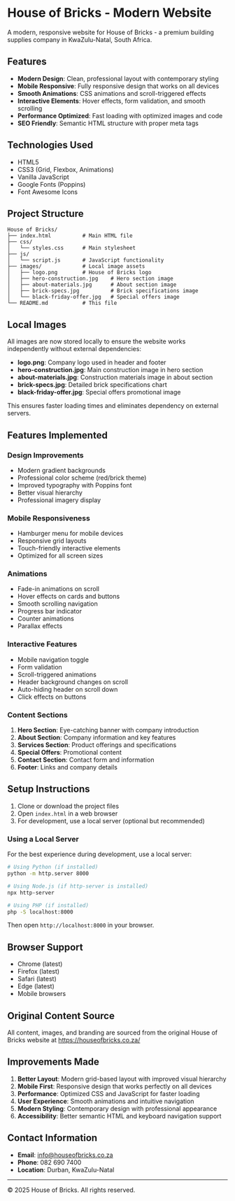 # House of Bricks - Modern Website

A modern, responsive website for House of Bricks - a premium building supplies company in KwaZulu-Natal, South Africa.

## Features

- **Modern Design**: Clean, professional layout with contemporary styling
- **Mobile Responsive**: Fully responsive design that works on all devices
- **Smooth Animations**: CSS animations and scroll-triggered effects
- **Interactive Elements**: Hover effects, form validation, and smooth scrolling
- **Performance Optimized**: Fast loading with optimized images and code
- **SEO Friendly**: Semantic HTML structure with proper meta tags

## Technologies Used

- HTML5
- CSS3 (Grid, Flexbox, Animations)
- Vanilla JavaScript
- Google Fonts (Poppins)
- Font Awesome Icons

## Project Structure

```
House of Bricks/
├── index.html          # Main HTML file
├── css/
│   └── styles.css      # Main stylesheet
├── js/
│   └── script.js       # JavaScript functionality
├── images/             # Local image assets
│   ├── logo.png        # House of Bricks logo
│   ├── hero-construction.jpg    # Hero section image
│   ├── about-materials.jpg      # About section image
│   ├── brick-specs.jpg          # Brick specifications image
│   └── black-friday-offer.jpg   # Special offers image
└── README.md           # This file
```

## Local Images

All images are now stored locally to ensure the website works independently without external dependencies:

- **logo.png**: Company logo used in header and footer
- **hero-construction.jpg**: Main construction image in hero section
- **about-materials.jpg**: Construction materials image in about section
- **brick-specs.jpg**: Detailed brick specifications chart
- **black-friday-offer.jpg**: Special offers promotional image

This ensures faster loading times and eliminates dependency on external servers.

## Features Implemented

### Design Improvements
- Modern gradient backgrounds
- Professional color scheme (red/brick theme)
- Improved typography with Poppins font
- Better visual hierarchy
- Professional imagery display

### Mobile Responsiveness
- Hamburger menu for mobile devices
- Responsive grid layouts
- Touch-friendly interactive elements
- Optimized for all screen sizes

### Animations
- Fade-in animations on scroll
- Hover effects on cards and buttons
- Smooth scrolling navigation
- Progress bar indicator
- Counter animations
- Parallax effects

### Interactive Features
- Mobile navigation toggle
- Form validation
- Scroll-triggered animations
- Header background changes on scroll
- Auto-hiding header on scroll down
- Click effects on buttons

### Content Sections
1. **Hero Section**: Eye-catching banner with company introduction
2. **About Section**: Company information and key features
3. **Services Section**: Product offerings and specifications
4. **Special Offers**: Promotional content
5. **Contact Section**: Contact form and information
6. **Footer**: Links and company details

## Setup Instructions

1. Clone or download the project files
2. Open `index.html` in a web browser
3. For development, use a local server (optional but recommended)

### Using a Local Server

For the best experience during development, use a local server:

```bash
# Using Python (if installed)
python -m http.server 8000

# Using Node.js (if http-server is installed)
npx http-server

# Using PHP (if installed)
php -S localhost:8000
```

Then open `http://localhost:8000` in your browser.

## Browser Support

- Chrome (latest)
- Firefox (latest)
- Safari (latest)
- Edge (latest)
- Mobile browsers

## Original Content Source

All content, images, and branding are sourced from the original House of Bricks website at https://houseofbricks.co.za/

## Improvements Made

1. **Better Layout**: Modern grid-based layout with improved visual hierarchy
2. **Mobile First**: Responsive design that works perfectly on all devices
3. **Performance**: Optimized CSS and JavaScript for faster loading
4. **User Experience**: Smooth animations and intuitive navigation
5. **Modern Styling**: Contemporary design with professional appearance
6. **Accessibility**: Better semantic HTML and keyboard navigation support

## Contact Information

- **Email**: info@houseofbricks.co.za
- **Phone**: 082 690 7400
- **Location**: Durban, KwaZulu-Natal

---

© 2025 House of Bricks. All rights reserved.
